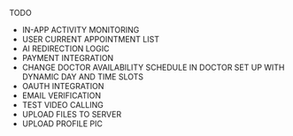 TODO
- IN-APP ACTIVITY MONITORING
- USER CURRENT APPOINTMENT LIST
- AI REDIRECTION LOGIC
- PAYMENT INTEGRATION
- CHANGE DOCTOR AVAILABILITY SCHEDULE IN DOCTOR SET UP WITH DYNAMIC DAY AND TIME SLOTS
- OAUTH INTEGRATION
- EMAIL VERIFICATION
- TEST VIDEO CALLING
- UPLOAD FILES TO SERVER
- UPLOAD PROFILE PIC
